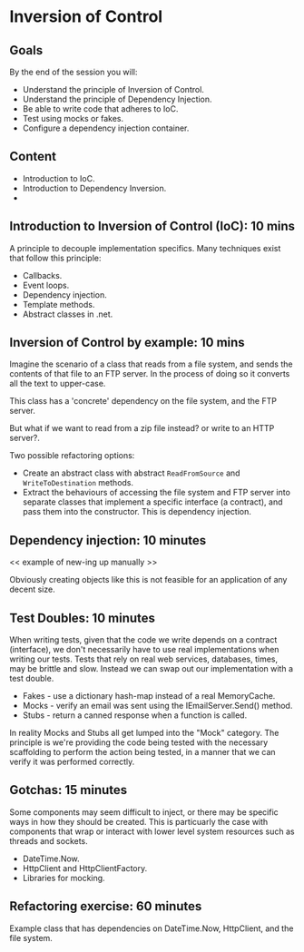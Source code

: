 # Inversion of Control

## Goals

By the end of the session you will:

- Understand the principle of Inversion of Control.
- Understand the principle of Dependency Injection.
- Be able to write code that adheres to IoC.
- Test using mocks or fakes.
- Configure a dependency injection container.

## Content

- Introduction to IoC.
- Introduction to Dependency Inversion.
- 

## Introduction to Inversion of Control (IoC): 10 mins

A principle to decouple implementation specifics. Many techniques exist that follow this principle:

- Callbacks.
- Event loops.
- Dependency injection.
- Template methods.
- Abstract classes in .net.

## Inversion of Control by example: 10 mins

Imagine the scenario of a class that reads from a file system, and sends the contents of that file to an FTP server. In the process of doing so it converts all the text to upper-case.

This class has a 'concrete' dependency on the file system, and the FTP server.

But what if we want to read from a zip file instead? or write to an HTTP server?.

Two possible refactoring options:

- Create an abstract class with abstract `ReadFromSource` and `WriteToDestination` methods.
- Extract the behaviours of accessing the file system and FTP server into separate classes that implement a specific interface (a contract), and pass them into the constructor. This is dependency injection.

## Dependency injection: 10 minutes


<< example of new-ing up manually >>

Obviously creating objects like this is not feasible for an application of any decent size. 

## Test Doubles: 10 minutes

When writing tests, given that the code we write depends on a contract (interface), we don't necessarily have to use real implementations when writing our tests. Tests that rely on real web services, databases, times, may be brittle and slow. Instead we can swap out our implementation with a test double.

- Fakes - use a dictionary hash-map instead of a real MemoryCache. 
- Mocks - verify an email was sent using the IEmailServer.Send() method.
- Stubs - return a canned response when a function is called.

In reality Mocks and Stubs all get lumped into the "Mock" category. The principle is we're providing the code being tested with the necessary scaffolding to perform the action being tested, in a manner that we can verify it was performed correctly.

## Gotchas: 15 minutes

Some components may seem difficult to inject, or there may be specific ways in how they should be created. This is particuarly the case with components that wrap or interact with lower level system resources such as threads and sockets.

- DateTime.Now.
- HttpClient and HttpClientFactory.
- Libraries for mocking.

## Refactoring exercise: 60 minutes

Example class that has dependencies on DateTime.Now, HttpClient, and the file system.
